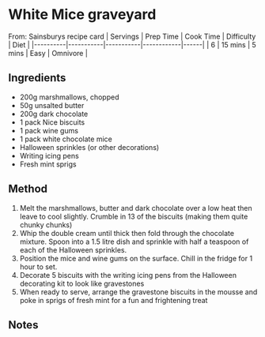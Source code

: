 # White Mice graveyard
From:  Sainsburys recipe card
| Servings | Prep Time | Cook Time | Difficulty | Diet | 
|----------|-----------|-----------|------------|------|
| 6 | 15 mins | 5 mins | Easy | Omnivore |

## Ingredients
* 200g marshmallows, chopped
* 50g unsalted butter
* 200g dark chocolate
* 1 pack Nice biscuits
* 1 pack wine gums
* 1 pack white chocolate mice
* Halloween sprinkles (or other decorations)
* Writing icing pens
* Fresh mint sprigs

## Method
1. Melt the marshmallows, butter and dark chocolate over a low heat then leave to cool slightly. Crumble in 13 of the biscuits (making them quite chunky chunks)
2. Whip the double cream until thick then fold through the chocolate mixture. Spoon into a 1.5 litre dish and sprinkle with half a teaspoon of each of the Halloween sprinkles.
3. Position the mice and wine gums on the surface. Chill in the fridge for 1 hour to set.
4. Decorate 5 biscuits with the writing icing pens from the Halloween decorating kit to look like gravestones
5. When ready to serve, arrange the gravestone biscuits in the mousse and poke in sprigs of fresh mint for a fun and frightening treat

## Notes